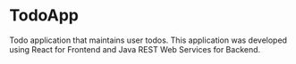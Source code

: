 # TodoApp
Todo application that maintains user todos. This application was developed using React for Frontend and Java REST Web Services for Backend.
